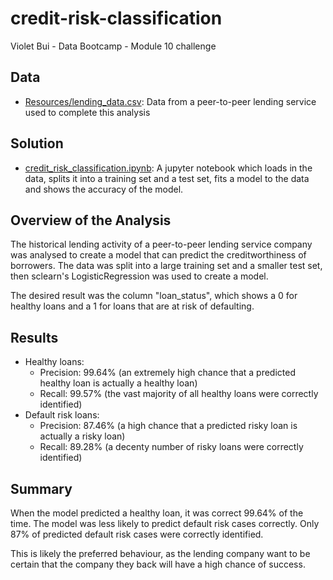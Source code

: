 # credit-risk-classification
Violet Bui - Data Bootcamp - Module 10 challenge
## Data
- <u>Resources/lending_data.csv</u>: Data from a peer-to-peer lending service used to complete this analysis

## Solution
- <u>credit_risk_classification.ipynb</u>: A jupyter notebook which loads in the data, splits it into a training set and a test set, fits a model to the data and shows the accuracy of the model.

## Overview of the Analysis

The historical lending activity of a peer-to-peer lending service company was analysed to create a model that can predict the creditworthiness of borrowers. The data was split into a large training set and a smaller test set, then sclearn's LogisticRegression was used to create a model.

The desired result was the column "loan_status", which shows a 0 for healthy loans and a 1 for loans that are at risk of defaulting. 

## Results
    
* Healthy loans:
    * Precision: 99.64% (an extremely high chance that a predicted healthy loan is actually a healthy loan)
    * Recall: 99.57% (the vast majority of all healthy loans were correctly identified)
* Default risk loans:
    * Precision: 87.46% (a high chance that a predicted risky loan is actually a risky loan)
    * Recall: 89.28% (a decenty number of risky loans were correctly identified)

## Summary

When the model predicted a healthy loan, it was correct 99.64% of the time. The model was less likely to predict default risk cases correctly. Only 87% of predicted default risk cases were correctly identified.

This is likely the preferred behaviour, as the lending company want to be certain that the company they back will have a high chance of success.
